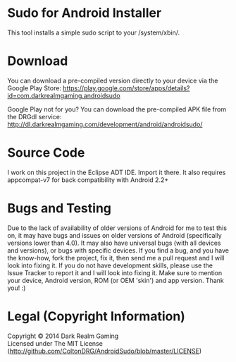 Sudo for Android Installer
==========================

This tool installs a simple sudo script to your /system/xbin/.


Download
========

You can download a pre-compiled version directly to your device via the Google Play Store: https://play.google.com/store/apps/details?id=com.darkrealmgaming.androidsudo

Google Play not for you? You can download the pre-compiled APK file from the DRGdl service: http://dl.darkrealmgaming.com/development/android/androidsudo/


Source Code
===========

I work on this project in the Eclipse ADT IDE. Import it there. It also requires appcompat-v7 for back compatibility with Android 2.2+


Bugs and Testing
================

Due to the lack of availability of older versions of Android for me to test this on, it may have bugs and issues on older versions of Android (specifically versions lower than 4.0). It may also have universal bugs (with all devices and versions), or bugs with specific devices. If you find a bug, and you have the know-how, fork the project, fix it, then send me a pull request and I will look into fixing it. If you do not have development skills, please use the Issue Tracker to report it and I will look into fixing it. Make sure to mention your device, Android version, ROM (or OEM 'skin') and app version. Thank you! :)


Legal (Copyright Information)
=============================

Copyright © 2014 Dark Realm Gaming
<br>
Licensed under The MIT License (http://github.com/ColtonDRG/AndroidSudo/blob/master/LICENSE)
